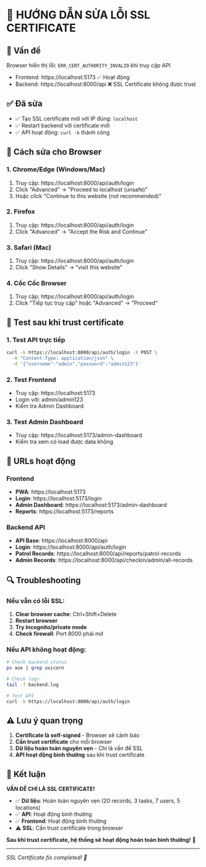 # 🔐 HƯỚNG DẪN SỬA LỖI SSL CERTIFICATE

## 🐛 Vấn đề
Browser hiển thị lỗi: `ERR_CERT_AUTHORITY_INVALID` khi truy cập API
- Frontend: https://localhost:5173 ✅ Hoạt động
- Backend: https://localhost:8000/api ❌ SSL Certificate không được trust

## ✅ Đã sửa
- ✅ Tạo SSL certificate mới với IP đúng: `localhost`
- ✅ Restart backend với certificate mới
- ✅ API hoạt động: `curl -k` thành công

## 🔧 Cách sửa cho Browser

### 1. Chrome/Edge (Windows/Mac)
1. Truy cập: https://localhost:8000/api/auth/login
2. Click "Advanced" → "Proceed to localhost (unsafe)"
3. Hoặc click "Continue to this website (not recommended)"

### 2. Firefox
1. Truy cập: https://localhost:8000/api/auth/login
2. Click "Advanced" → "Accept the Risk and Continue"

### 3. Safari (Mac)
1. Truy cập: https://localhost:8000/api/auth/login
2. Click "Show Details" → "visit this website"

### 4. Cốc Cốc Browser
1. Truy cập: https://localhost:8000/api/auth/login
2. Click "Tiếp tục truy cập" hoặc "Advanced" → "Proceed"

## 🚀 Test sau khi trust certificate

### 1. Test API trực tiếp
```bash
curl -k https://localhost:8000/api/auth/login -X POST \
  -H "Content-Type: application/json" \
  -d '{"username":"admin","password":"admin123"}'
```

### 2. Test Frontend
- Truy cập: https://localhost:5173
- Login với: admin/admin123
- Kiểm tra Admin Dashboard

### 3. Test Admin Dashboard
- Truy cập: https://localhost:5173/admin-dashboard
- Kiểm tra xem có load được data không

## 📱 URLs hoạt động

### Frontend
- **PWA**: https://localhost:5173
- **Login**: https://localhost:5173/login
- **Admin Dashboard**: https://localhost:5173/admin-dashboard
- **Reports**: https://localhost:5173/reports

### Backend API
- **API Base**: https://localhost:8000/api
- **Login**: https://localhost:8000/api/auth/login
- **Patrol Records**: https://localhost:8000/api/reports/patrol-records
- **Admin Records**: https://localhost:8000/api/checkin/admin/all-records

## 🔍 Troubleshooting

### Nếu vẫn có lỗi SSL:
1. **Clear browser cache**: Ctrl+Shift+Delete
2. **Restart browser**
3. **Try incognito/private mode**
4. **Check firewall**: Port 8000 phải mở

### Nếu API không hoạt động:
```bash
# Check backend status
ps aux | grep uvicorn

# Check logs
tail -f backend.log

# Test API
curl -k https://localhost:8000/api/auth/login
```

## ⚠️ Lưu ý quan trọng

1. **Certificate là self-signed** - Browser sẽ cảnh báo
2. **Cần trust certificate** cho mỗi browser
3. **Dữ liệu hoàn toàn nguyên vẹn** - Chỉ là vấn đề SSL
4. **API hoạt động bình thường** sau khi trust certificate

## 🎯 Kết luận

**VẤN ĐỀ CHỈ LÀ SSL CERTIFICATE!**

- ✅ **Dữ liệu**: Hoàn toàn nguyên vẹn (20 records, 3 tasks, 7 users, 5 locations)
- ✅ **API**: Hoạt động bình thường
- ✅ **Frontend**: Hoạt động bình thường
- ⚠️ **SSL**: Cần trust certificate trong browser

**Sau khi trust certificate, hệ thống sẽ hoạt động hoàn toàn bình thường!** 🎉

---
*SSL Certificate fix completed! 🔐*

